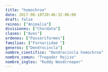 ```yaml
---
title: "homochroa"
date: 2017-08-18T20:46:32-06:00
draft: false
reinos: ["Animalia"]
divisiones: ["Chordata"]
clases: ["Aves"]
ordenes: ["Passeriformes"]
familias: ["Furnariidae "]
generos: ["Dendrocincla"]
nombre_cientifico: "Dendrocincla homochroa"
nombre_comun: "Trepador Rojizo"
nombre_ingles: "Ruddy Woodcreeper"
---
```

